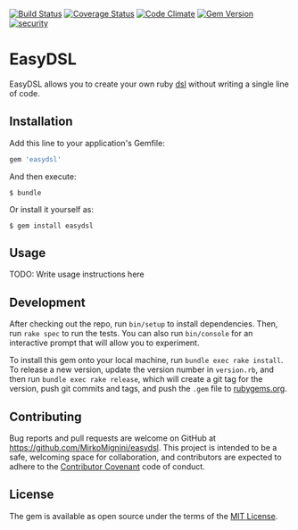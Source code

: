[![Build Status](https://travis-ci.org/MirkoMignini/easydsl.svg)](https://travis-ci.org/MirkoMignini/easydsl)
[![Coverage Status](https://coveralls.io/repos/MirkoMignini/easydsl/badge.svg?branch=master&service=github)](https://coveralls.io/github/MirkoMignini/easydsl?branch=master)
[![Code Climate](https://codeclimate.com/github/MirkoMignini/easydsl/badges/gpa.svg)](https://codeclimate.com/github/MirkoMignini/easydsl)
[![Gem Version](https://badge.fury.io/rb/easydsl.svg)](https://badge.fury.io/rb/easydsl)
[![security](https://hakiri.io/github/MirkoMignini/easydsl/master.svg)](https://hakiri.io/github/MirkoMignini/easydsl/master)

# EasyDSL

EasyDSL allows you to create your own ruby [dsl](https://en.wikipedia.org/wiki/Domain-specific_language) without writing a single line of code.

## Installation

Add this line to your application's Gemfile:

```ruby
gem 'easydsl'
```

And then execute:

    $ bundle

Or install it yourself as:

    $ gem install easydsl

## Usage

TODO: Write usage instructions here

## Development

After checking out the repo, run `bin/setup` to install dependencies. Then, run `rake spec` to run the tests. You can also run `bin/console` for an interactive prompt that will allow you to experiment.

To install this gem onto your local machine, run `bundle exec rake install`. To release a new version, update the version number in `version.rb`, and then run `bundle exec rake release`, which will create a git tag for the version, push git commits and tags, and push the `.gem` file to [rubygems.org](https://rubygems.org).

## Contributing

Bug reports and pull requests are welcome on GitHub at https://github.com/MirkoMignini/easydsl. This project is intended to be a safe, welcoming space for collaboration, and contributors are expected to adhere to the [Contributor Covenant](contributor-covenant.org) code of conduct.


## License

The gem is available as open source under the terms of the [MIT License](http://opensource.org/licenses/MIT).
